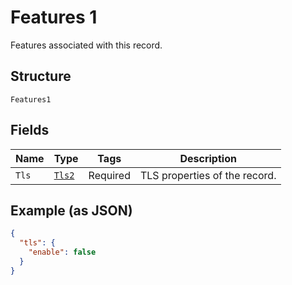 
# Features 1

Features associated with this record.

## Structure

`Features1`

## Fields

| Name | Type | Tags | Description |
|  --- | --- | --- | --- |
| `Tls` | [`Tls2`](../../doc/models/tls-2.md) | Required | TLS properties of the record. |

## Example (as JSON)

```json
{
  "tls": {
    "enable": false
  }
}
```

